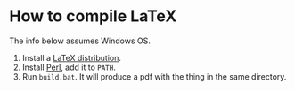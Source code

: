 # How to compile LaTeX

The info below assumes Windows OS.

1. Install a [LaTeX distribution](https://miktex.org/download).
2. Install [Perl](https://www.perl.org/get.html), add it to `PATH`.
3. Run `build.bat`. It will produce a pdf with the thing in the same directory. 